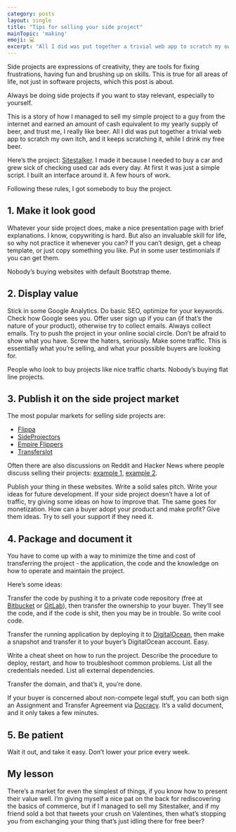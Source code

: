```yaml
---
category: posts
layout: single
title: "Tips for selling your side project"
mainTopic: 'making'
emoji: 💻
excerpt: "All I did was put together a trivial web app to scratch my own itch, and it keeps scratching it, while I drink my free beer."
---
```


Side projects are expressions of creativity, they are tools for fixing frustrations, having fun and brushing up on skills. This is true for all areas of life, not just in software projects, which this post is about.

Always be doing side projects if you want to stay relevant, especially to yourself.

<!-- Sometimes, side projects actually grow into something that other people could use too. You have something to show. That’s incredible! Perhaps you published it and have a few people using it. You managed to ship the damn thing, but then… It’s just sitting there. You lose interest. You think your project has potential, but you leave it standing, because you find yourself caught up in another project and can find a better use of your time.   -->

This is a story of how I managed to sell my simple project to a guy from the internet and earned an amount of cash equivalent to my yearly supply of beer, and trust me, I really like beer. All I did was put together a trivial web app to scratch my own itch, and it keeps scratching it, while I drink my free beer.

Here’s the project: [Sitestalker](http://sitestalker.net). I made it because I needed to buy a car and grew sick of checking used car ads every day. At first it was just a simple script. I built an interface around it. A few hours of work.

Following these rules, I got somebody to buy the project.

## 1. Make it look good

Whatever your side project does, make a nice presentation page with brief explanations. I know, copywriting is hard. But also an invaluable skill for life, so why not practice it whenever you can? If you can’t design, get a cheap template, or just copy something you like. Put in some user testimonials if you can get them.

Nobody’s buying websites with default Bootstrap theme.

## 2. Display value

Stick in some Google Analytics. Do basic SEO, optimize for your keywords. Check how Google sees you. Offer user sign up if you can (if that’s the nature of your product), otherwise try to collect emails. Always collect emails. Try to push the project in your online social circle. Don’t be afraid to show what you have. Screw the haters, seriously. Make some traffic. This is essentially what you’re selling, and what your possible buyers are looking for.

People who look to buy projects like nice traffic charts. Nobody’s buying flat line projects.

## 3. Publish it on the side project market

The most popular markets for selling side projects are:

- [Flippa](http://flippa.com)
- [SideProjectors](https://www.sideprojectors.com)
- [Empire Flippers](https://empireflippers.com/)
- [Transferslot](https://transferslot.com/)

Often there are also discussions on Reddit and Hacker News where people discuss selling their projects: [example 1](https://news.ycombinator.com/item?id=7656154), [example 2](https://news.ycombinator.com/item?id=7656154).

Publish your thing in these websites. Write a solid sales pitch. Write your ideas for future development. If your side project doesn’t have a lot of traffic, try giving some ideas on how to improve that. The same goes for monetization. How can a buyer adopt your product and make profit? Give them ideas. Try to sell your support if they need it.


## 4. Package and document it

You have to come up with a way to minimize the time and cost of transferring the project - the application, the code and the knowledge on how to operate and maintain the project.

Here’s some ideas:

Transfer the code by pushing it to a private code repository (free at [Bitbucket](https://bitbucket.org) or [GitLab](https://about.gitlab.com/)), then transfer the ownership to your buyer. They’ll see the code, and if the code is shit, then you may be in trouble. So write cool code.

Transfer the running application by deploying it to [DigitalOcean](https://www.digitalocean.com/), then make a snapshot and transfer it to your buyer’s DigitalOcean account. Easy.

Write a cheat sheet on how to run the project. Describe the procedure to deploy, restart, and how to troubleshoot common problems. List all the credentials needed. List all external dependencies.

Transfer the domain, and that’s it, you’re done.

If your buyer is concerned about non-compete legal stuff, you can both sign an Assignment and Transfer Agreement via [Docracy](https://www.docracy.com/). It’s a valid document, and it only takes a few minutes.

## 5. Be patient

Wait it out, and take it easy. Don’t lower your price every week.

## My lesson

There’s a market for even the simplest of things, if you know how to present their value well. I’m giving myself a nice pat on the back for rediscovering the basics of commerce, but if I managed to sell my Sitestalker, and if my friend sold a bot that tweets your crush on Valentines, then what’s stopping you from exchanging your thing that’s just idling there for free beer?

